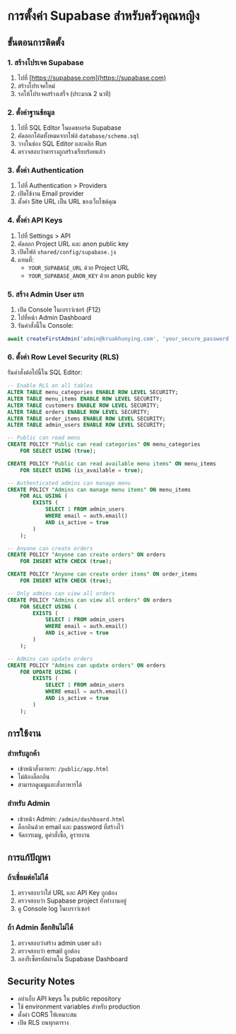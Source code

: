 # การตั้งค่า Supabase สำหรับครัวคุณหญิง

## ขั้นตอนการติดตั้ง

### 1. สร้างโปรเจค Supabase
1. ไปที่ [https://supabase.com](https://supabase.com)
2. สร้างโปรเจคใหม่
3. รอให้โปรเจคสร้างเสร็จ (ประมาณ 2 นาที)

### 2. ตั้งค่าฐานข้อมูล
1. ไปที่ SQL Editor ในแดชบอร์ด Supabase
2. คัดลอกโค้ดทั้งหมดจากไฟล์ `database/schema.sql`
3. วางในช่อง SQL Editor และคลิก Run
4. ตรวจสอบว่าตารางถูกสร้างเรียบร้อยแล้ว

### 3. ตั้งค่า Authentication
1. ไปที่ Authentication > Providers
2. เปิดใช้งาน Email provider
3. ตั้งค่า Site URL เป็น URL ของเว็บไซต์คุณ

### 4. ตั้งค่า API Keys
1. ไปที่ Settings > API
2. คัดลอก Project URL และ anon public key
3. เปิดไฟล์ `shared/config/supabase.js`
4. แทนที่:
   - `YOUR_SUPABASE_URL` ด้วย Project URL
   - `YOUR_SUPABASE_ANON_KEY` ด้วย anon public key

### 5. สร้าง Admin User แรก
1. เปิด Console ในเบราว์เซอร์ (F12)
2. ไปที่หน้า Admin Dashboard
3. รันคำสั่งนี้ใน Console:
```javascript
await createFirstAdmin('admin@kruakhunying.com', 'your_secure_password', 'Admin')
```

### 6. ตั้งค่า Row Level Security (RLS)
รันคำสั่งต่อไปนี้ใน SQL Editor:

```sql
-- Enable RLS on all tables
ALTER TABLE menu_categories ENABLE ROW LEVEL SECURITY;
ALTER TABLE menu_items ENABLE ROW LEVEL SECURITY;
ALTER TABLE customers ENABLE ROW LEVEL SECURITY;
ALTER TABLE orders ENABLE ROW LEVEL SECURITY;
ALTER TABLE order_items ENABLE ROW LEVEL SECURITY;
ALTER TABLE admin_users ENABLE ROW LEVEL SECURITY;

-- Public can read menu
CREATE POLICY "Public can read categories" ON menu_categories
    FOR SELECT USING (true);

CREATE POLICY "Public can read available menu items" ON menu_items
    FOR SELECT USING (is_available = true);

-- Authenticated admins can manage menu
CREATE POLICY "Admins can manage menu items" ON menu_items
    FOR ALL USING (
        EXISTS (
            SELECT 1 FROM admin_users 
            WHERE email = auth.email() 
            AND is_active = true
        )
    );

-- Anyone can create orders
CREATE POLICY "Anyone can create orders" ON orders
    FOR INSERT WITH CHECK (true);

CREATE POLICY "Anyone can create order items" ON order_items
    FOR INSERT WITH CHECK (true);

-- Only admins can view all orders
CREATE POLICY "Admins can view all orders" ON orders
    FOR SELECT USING (
        EXISTS (
            SELECT 1 FROM admin_users 
            WHERE email = auth.email() 
            AND is_active = true
        )
    );

-- Admins can update orders
CREATE POLICY "Admins can update orders" ON orders
    FOR UPDATE USING (
        EXISTS (
            SELECT 1 FROM admin_users 
            WHERE email = auth.email() 
            AND is_active = true
        )
    );
```

## การใช้งาน

### สำหรับลูกค้า
- เข้าหน้าสั่งอาหาร: `/public/app.html`
- ไม่ต้องล็อกอิน
- สามารถดูเมนูและสั่งอาหารได้

### สำหรับ Admin
- เข้าหน้า Admin: `/admin/dashboard.html`
- ล็อกอินด้วย email และ password ที่สร้างไว้
- จัดการเมนู, ดูคำสั่งซื้อ, ดูรายงาน

## การแก้ปัญหา

### ถ้าเชื่อมต่อไม่ได้
1. ตรวจสอบว่าใส่ URL และ API Key ถูกต้อง
2. ตรวจสอบว่า Supabase project ยังทำงานอยู่
3. ดู Console log ในเบราว์เซอร์

### ถ้า Admin ล็อกอินไม่ได้
1. ตรวจสอบว่าสร้าง admin user แล้ว
2. ตรวจสอบว่า email ถูกต้อง
3. ลองรีเซ็ตรหัสผ่านใน Supabase Dashboard

## Security Notes
- อย่าเก็บ API keys ใน public repository
- ใช้ environment variables สำหรับ production
- ตั้งค่า CORS ให้เหมาะสม
- เปิด RLS บนทุกตาราง
